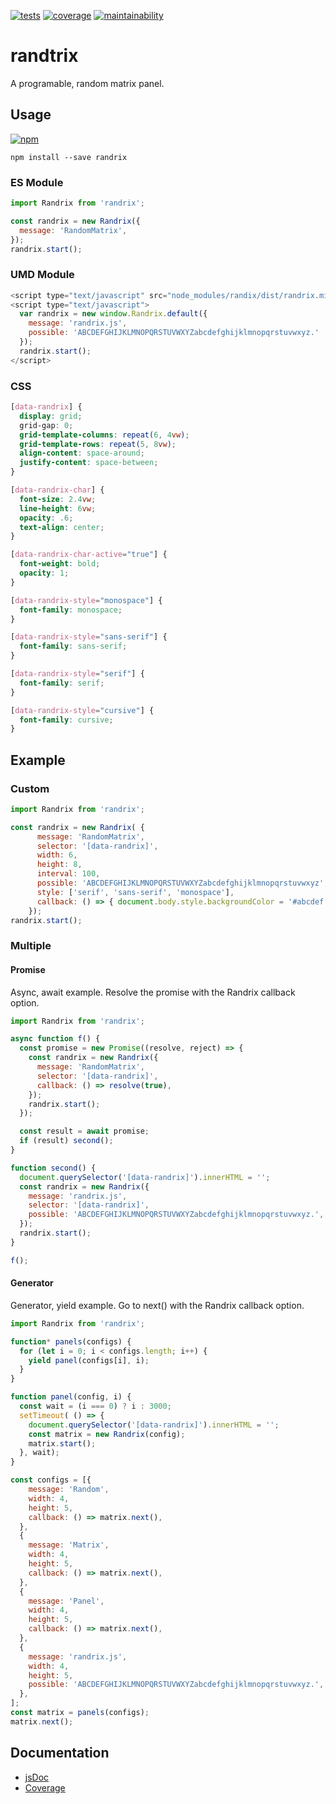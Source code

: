 [![tests][tests]][tests-url]
[![coverage][coverage]][coverage-url]
[![maintainability][maintainability]][maintainability-url]

# randtrix
A programable, random matrix panel.

## Usage

[![npm][npm]][npm-url]

```console
npm install --save randrix
```

### ES Module

```javascript
import Randrix from 'randrix';

const randrix = new Randrix({
  message: 'RandomMatrix',
});
randrix.start();

```

### UMD Module

```javascript
<script type="text/javascript" src="node_modules/randix/dist/randrix.min.js"></script>
<script type="text/javascript">
  var randrix = new window.Randrix.default({
    message: 'randrix.js',
    possible: 'ABCDEFGHIJKLMNOPQRSTUVWXYZabcdefghijklmnopqrstuvwxyz.'
  });
  randrix.start();
</script>
```

### CSS

```css
[data-randrix] {
  display: grid;
  grid-gap: 0;
  grid-template-columns: repeat(6, 4vw);
  grid-template-rows: repeat(5, 8vw);
  align-content: space-around;
  justify-content: space-between;
}

[data-randrix-char] {
  font-size: 2.4vw;
  line-height: 6vw;
  opacity: .6;
  text-align: center;
}

[data-randrix-char-active="true"] {
  font-weight: bold;
  opacity: 1;
}

[data-randrix-style="monospace"] {
  font-family: monospace;
}

[data-randrix-style="sans-serif"] {
  font-family: sans-serif;
}

[data-randrix-style="serif"] {
  font-family: serif;
}

[data-randrix-style="cursive"] {
  font-family: cursive;
}
```

## Example

### Custom

```javascript
import Randrix from 'randrix';

const randrix = new Randrix( {
      message: 'RandomMatrix',
      selector: '[data-randrix]',
      width: 6,
      height: 8,
      interval: 100,
      possible: 'ABCDEFGHIJKLMNOPQRSTUVWXYZabcdefghijklmnopqrstuvwxyz',
      style: ['serif', 'sans-serif', 'monospace'],
      callback: () => { document.body.style.backgroundColor = '#abcdef'; },
    });
randrix.start();
```

### Multiple

#### Promise
Async, await example. Resolve the promise with the Randrix callback option.

```javascript
import Randrix from 'randrix';

async function f() {
  const promise = new Promise((resolve, reject) => {
    const randrix = new Randrix({
      message: 'RandomMatrix',
      selector: '[data-randrix]',
      callback: () => resolve(true),
    });
    randrix.start();
  });

  const result = await promise;
  if (result) second();
}

function second() {
  document.querySelector('[data-randrix]').innerHTML = '';
  const randrix = new Randrix({
    message: 'randrix.js',
    selector: '[data-randrix]',
    possible: 'ABCDEFGHIJKLMNOPQRSTUVWXYZabcdefghijklmnopqrstuvwxyz.',
  });
  randrix.start();
}

f();

```

#### Generator
Generator, yield example. Go to next() with the Randrix callback option.

```javascript
import Randrix from 'randrix';

function* panels(configs) {
  for (let i = 0; i < configs.length; i++) {
    yield panel(configs[i], i);
  }
}

function panel(config, i) {
  const wait = (i === 0) ? i : 3000;
  setTimeout( () => {
    document.querySelector('[data-randrix]').innerHTML = '';
    const matrix = new Randrix(config);
    matrix.start();
  }, wait);
}

const configs = [{
    message: 'Random',
    width: 4,
    height: 5,
    callback: () => matrix.next(),
  },
  {
    message: 'Matrix',
    width: 4,
    height: 5,
    callback: () => matrix.next(),
  },
  {
    message: 'Panel',
    width: 4,
    height: 5,
    callback: () => matrix.next(),
  },
  {
    message: 'randrix.js',
    width: 4,
    height: 5,
    possible: 'ABCDEFGHIJKLMNOPQRSTUVWXYZabcdefghijklmnopqrstuvwxyz.',
  },
];
const matrix = panels(configs);
matrix.next();
```

## Documentation

* [jsDoc](https://exiguus.github.io/js.randrix/)
* [Coverage](https://exiguus.github.io/js.randrix/coverage/)


[tests]: https://img.shields.io/travis/exiguus/js.randrix/master.svg
[tests-url]: https://travis-ci.org/exiguus/js.randrix

[maintainability]:
https://api.codeclimate.com/v1/badges/192506e0ccb2e5f72435/maintainability
[maintainability-url]:
https://codeclimate.com/github/exiguus/js.randrix/maintainability

[coverage]:
https://api.codeclimate.com/v1/badges/192506e0ccb2e5f72435/test_coverage
[coverage-url]:
https://codeclimate.com/github/exiguus/js.randrix/test_coverage

[npm]: https://img.shields.io/npm/v/randrix.svg
[npm-url]: https://npmjs.com/package/randrix
